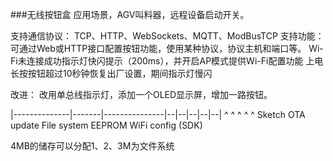 ###无线按钮盒
应用场景，AGV叫料器，远程设备启动开关。

支持通信协议： TCP、HTTP、WebSockets、MQTT、ModBusTCP
支持功能：可通过Web或HTTP接口配置按钮功能，使用某种协议，协议主机和端口等。
Wi-Fi未连接成功指示灯快闪提示（200ms），并开启AP模式提供Wi-Fi配置功能
上电长按按钮超过10秒钟恢复出厂设置，期间指示灯慢闪

改进：
改用单总线指示灯，添加一个OLED显示屏，增加一路按钮。

|--------------|-------|---------------|--|--|--|--|--|
^              ^       ^               ^     ^
Sketch    OTA update   File system   EEPROM  WiFi config (SDK)

4MB的储存可以分配1、2、3M为文件系统